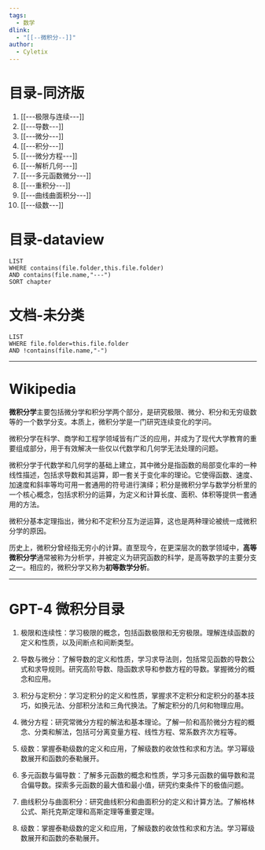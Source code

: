 ```yaml
---
tags:
  - 数学
dlink:
  - "[[--微积分--]]"
author:
  - Cyletix
---
```

# 目录-同济版
1. [[---极限与连续---]]
2. [[---导数---]]
3. [[---微分---]]
4. [[---积分---]]
5. [[---微分方程---]]
6. [[---解析几何---]]
7. [[---多元函数微分---]]
8. [[---重积分---]]
9. [[---曲线曲面积分---]]
10. [[---级数---]]
# 目录-dataview
```dataview
LIST
WHERE contains(file.folder,this.file.folder)
AND contains(file.name,"---")
SORT chapter
```
# 文档-未分类
```dataview
LIST
WHERE file.folder=this.file.folder
AND !contains(file.name,"-")
```
---
# Wikipedia
**微积分学**主要包括微分学和积分学两个部分，是研究极限、微分、积分和无穷级数等的一个数学分支。本质上，微积分学是一门研究连续变化的学问。

微积分学在科学、商学和工程学领域皆有广泛的应用，并成为了现代大学教育的重要组成部分，用于有效解决一些仅以代数学和几何学无法处理的问题。

微积分学于代数学和几何学的基础上建立，其中微分是指函数的局部变化率的一种线性描述，包括求导数和其运算，即一套关于变化率的理论。它使得函数、速度、加速度和斜率等均可用一套通用的符号进行演绎；积分是微积分学与数学分析里的一个核心概念，包括求积分的运算，为定义和计算长度、面积、体积等提供一套通用的方法。

微积分基本定理指出，微分和不定积分互为逆运算，这也是两种理论被统一成微积分学的原因。

历史上，微积分曾经指无穷小的计算。直至现今，在更深层次的数学领域中，**高等微积分学**通常被称为分析学，并被定义为研究函数的科学，是高等数学的主要分支之一。相应的，微积分学又称为**初等数学分析**。

---
# GPT-4 微积分目录
1. 极限和连续性：学习极限的概念，包括函数极限和无穷极限。理解连续函数的定义和性质，以及间断点和间断类型。
    
2. 导数与微分：了解导数的定义和性质，学习求导法则，包括常见函数的导数公式和求导规则。研究高阶导数、隐函数求导和参数方程的导数。掌握微分的概念和应用。
    
3. 积分与定积分：学习定积分的定义和性质，掌握求不定积分和定积分的基本技巧，如换元法、分部积分法和三角代换法。了解定积分的几何和物理应用。
    
4. 微分方程：研究常微分方程的解法和基本理论。了解一阶和高阶微分方程的概念、分类和解法，包括可分离变量方程、线性方程、常系数齐次方程等。
    
5. 级数：掌握泰勒级数的定义和应用，了解级数的收敛性和求和方法。学习幂级数展开和函数的泰勒展开。
    
6. 多元函数与偏导数：了解多元函数的概念和性质，学习多元函数的偏导数和混合偏导数。探索多元函数的最大值和最小值，研究约束条件下的极值问题。
    
7. 曲线积分与曲面积分：研究曲线积分和曲面积分的定义和计算方法。了解格林公式、斯托克斯定理和高斯定理等重要定理。
8. 级数：掌握泰勒级数的定义和应用，了解级数的收敛性和求和方法。学习幂级数展开和函数的泰勒展开。
